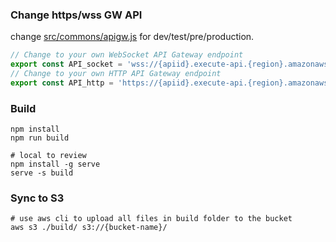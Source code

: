 ### Change https/wss GW API
 change [src/commons/apigw.js](src/commons/apigw.js) for dev/test/pre/production. 
 ```js
// Change to your own WebSocket API Gateway endpoint
export const API_socket = 'wss://{apiid}.execute-api.{region}.amazonaws.com/{stage}';
// Change to your own HTTP API Gateway endpoint
export const API_http = 'https://{apiid}.execute-api.{region}.amazonaws.com/{stage}';
 ```

### Build
```shell
npm install
npm run build

# local to review
npm install -g serve
serve -s build
```

### Sync to S3
```shell
# use aws cli to upload all files in build folder to the bucket
aws s3 ./build/ s3://{bucket-name}/
```